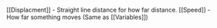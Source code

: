 [[Displacment]] - Straight line distance for how far distance.
[[Speed]] - How far something moves (Same as [[Variables]])